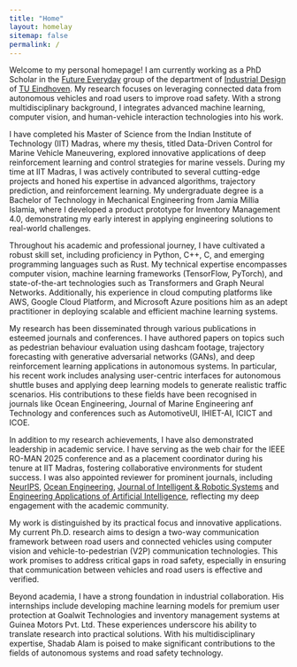 ```yaml
---
title: "Home"
layout: homelay
sitemap: false
permalink: /
---
```


<style>
code {padding: 6px 8px; font-size: 90%;}
</style>

Welcome to my personal homepage! I am currently working as a PhD Scholar in the [Future Everyday](https://www.tue.nl/en/research/research-groups/future-everyday) group of the department of [Industrial Design](https://www.tue.nl/en/our-university/departments/industrial-design/) of [TU Eindhoven](https://www.tue.nl). My research focuses on leveraging connected data from autonomous vehicles and road users to improve road safety. With a strong multidisciplinary background, I integrates advanced machine learning, computer vision, and human-vehicle interaction technologies into his work.


I have completed his Master of Science from the Indian Institute of Technology (IIT) Madras, where my thesis, titled Data-Driven Control for Marine Vehicle Maneuvering, explored innovative applications of deep reinforcement learning and control strategies for marine vessels. During my time at IIT Madras, I was actively contributed to several cutting-edge projects and honed his expertise in advanced algorithms, trajectory prediction, and reinforcement learning. My undergraduate degree is a Bachelor of Technology in Mechanical Engineering from Jamia Millia Islamia, where I developed a product prototype for Inventory Management 4.0, demonstrating my early interest in applying engineering solutions to real-world challenges.

Throughout his academic and professional journey, I have cultivated a robust skill set, including proficiency in Python, C++, C, and emerging programming languages such as Rust. My technical expertise encompasses computer vision, machine learning frameworks (TensorFlow, PyTorch), and state-of-the-art technologies such as Transformers and Graph Neural Networks. Additionally, his experience in cloud computing platforms like AWS, Google Cloud Platform, and Microsoft Azure positions him as an adept practitioner in deploying scalable and efficient machine learning systems.

My research has been disseminated through various publications in esteemed journals and conferences. I have authored papers on topics such as pedestrian behaviour evaluation using dashcam footage, trajectory forecasting with generative adversarial networks (GANs), and deep reinforcement learning applications in autonomous systems. In particular, his recent work includes analysing user-centric interfaces for autonomous shuttle buses and applying deep learning models to generate realistic traffic scenarios. His contributions to these fields have been recognised in journals like Ocean Engineering, Journal of Marine Engineering anf Technology and conferences such as AutomotiveUI, IHIET-AI, ICICT and ICOE.

In addition to my research achievements, I have also demonstrated leadership in academic service. I have serving as the web chair for the IEEE RO-MAN 2025 conference and as a placement coordinator during his tenure at IIT Madras, fostering collaborative environments for student success. I was also appointed reviewer for prominent journals, including [NeurIPS](https://neurips.cc/), [Ocean Engineering](https://www.sciencedirect.com/journal/ocean-engineering), [Journal of Intelligent & Robotic Systems](https://link.springer.com/journal/10846) and [Engineering Applications of Artificial Intelligence](https://www.sciencedirect.com/journal/engineering-applications-of-artificial-intelligence), reflecting my deep engagement with the academic community.

My work is distinguished by its practical focus and innovative applications. My current Ph.D. research aims to design a two-way communication framework between road users and connected vehicles using computer vision and vehicle-to-pedestrian (V2P) communication technologies. This work promises to address critical gaps in road safety, especially in ensuring that communication between vehicles and road users is effective and verified.

Beyond academia, I have a strong foundation in industrial collaboration. His internships include developing machine learning models for premium user protection at Goalwit Technologies and inventory management systems at Guinea Motors Pvt. Ltd. These experiences underscore his ability to translate research into practical solutions. With his multidisciplinary expertise, Shadab Alam is poised to make significant contributions to the fields of autonomous systems and road safety technology.

</div>

<!-- ### Free time
* 🏃‍♂🚴‍♂️🏊‍♂️ Running, [cycling](https://www.wielervrienden.nl/profiel/pavlo-7126007), swimming, cross-country skiing, hiking. Like, [a lot of it](https://www.strava.com/athletes/bazilinskyy).
* 🗺️ Travelling ([travel map](https://beeneverywhere.net/user/bazilinskyy)).
* 💻 Coding ([github](https://github.com/shaadalam9)).
* 📖 Reading ([goodreads](https://www.goodreads.com/user/show/5571310-pavlo-bazilinskyy)).
* ♟️ Chess ([chess.com](https://www.chess.com/member/bazilinskyy)).
* 🎸 Music ([last.fm](https://www.last.fm/user/Hollgam)). I also play sax alto and guitar.
* 📺 Films and tv series ([imdb](https://www.imdb.com/user/ur16534776), [trakt](https://trakt.tv/users/bazilinskyy)). Somebody likes tv, surprise! 😬

<br/> -->

<!-- <div class="well-md">
  <h3>Funding</h3>
  <div style='display:block; text-align:center; margin-left:auto; margin-right:auto;'>
   {% for funder in site.data.funders %}{% if funder.url %}<a href="{{funder.url}}" target="_blank"><img src='/images/logos/{{ funder.image }}' style='max-height: 70px; max-width: 170px;'/></a>{% else %}<img src='/images/logos/{{ funder.image }}' class='mycenter' style='max-height: 70px; max-width: 170px;'/>{% endif %}   {% endfor %}
  </div>
</div> -->
